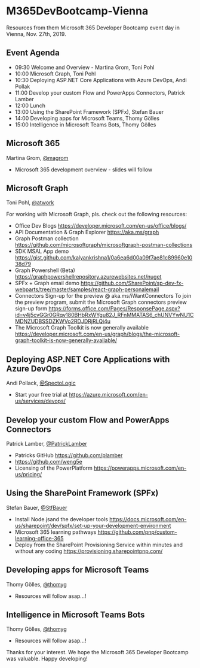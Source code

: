 # M365DevBootcamp-Vienna
Resources from them Microsoft 365 Developer Bootcamp event day in Vienna, Nov. 27th, 2019.


## Event Agenda

- 09:30 Welcome and Overview - Martina Grom, Toni Pohl
- 10:00 Microsoft Graph, Toni Pohl
- 10:30 Deploying ASP.NET Core Applications with Azure DevOps, Andi Pollak
- 11:00 Develop your custom Flow and PowerApps Connectors, Patrick Lamber
- 12:00 Lunch
- 13:00 Using the SharePoint Framework (SPFx), Stefan Bauer
- 14:00 Developing apps for Microsoft Teams, Thomy Gölles
- 15:00 Intelligence in Microsoft Teams Bots, Thomy Gölles


## Microsoft 365

Martina Grom, [@magrom](https://twitter.com/magrom)
- Microsoft 365 development overview - slides will follow


## Microsoft Graph

Toni Pohl, [@atwork](https://twitter.com/atwork)

For working with Microsoft Graph, pls. check out the following resources:

- Office Dev Blogs
https://developer.microsoft.com/en-us/office/blogs/
- API Documentation & Graph Explorer
https://aka.ms/graph   
- Graph Postman collection
https://github.com/microsoftgraph/microsoftgraph-postman-collections
- SDK MSAL App demo
https://gist.github.com/kalyankrishna1/0a6ea6d00a09f7ae81c89960e1038d79 
- Graph Powershell (Beta)
https://graphpowershellrepository.azurewebsites.net/nuget 
- SPFx + Graph email demo 
https://github.com/SharePoint/sp-dev-fx-webparts/tree/master/samples/react-graph-personalemail
- Connectors
Sign-up for the preview @ aka.ms/iWantConnectors
To join the preview program, submit the Microsoft Graph connectors preview sign-up form
https://forms.office.com/Pages/ResponsePage.aspx?id=v4j5cvGGr0GRqy180BHbRxWYgu82J_RFnMMATAS6_chUNVYwNU1CMDNZUDBSSDZKWVo2RDJDRjRLQi4u
- The Microsoft Graph Toolkit is now generally available
https://developer.microsoft.com/en-us/graph/blogs/the-microsoft-graph-toolkit-is-now-generally-available/


## Deploying ASP.NET Core Applications with Azure DevOps

Andi Pollack, [@SpectoLogic](https://twitter.com/SpectoLogic)

- Start your free trial at
https://azure.microsoft.com/en-us/services/devops/


## Develop your custom Flow and PowerApps Connectors

Patrick Lamber, [@PatrickLamber](https://twitter.com/patricklamber)
- Patricks GitHub https://github.com/plamber
- https://github.com/weng5e
- Licensing of the PowerPlatform https://powerapps.microsoft.com/en-us/pricing/


## Using the SharePoint Framework (SPFx)

Stefan Bauer, [@StfBauer](https://twitter.com/StfBauer)
- Install Node.jsand the developer tools
https://docs.microsoft.com/en-us/sharepoint/dev/spfx/set-up-your-development-environment
- Microsoft 365 learning pathways
https://github.com/pnp/custom-learning-office-365
- Deploy from the SharePoint Provisioning Service within minutes and without any coding 
https://provisioning.sharepointpnp.com/


## Developing apps for Microsoft Teams

Thomy Gölles, [@thomyg](https://twitter.com/thomyg)

- Resources will follow asap...!


## Intelligence in Microsoft Teams Bots

Thomy Gölles, [@thomyg](https://twitter.com/thomyg)

- Resources will follow asap...!


Thanks for your interest. We hope the Microsoft 365 Developer Bootcamp was valuable.
Happy developing!
